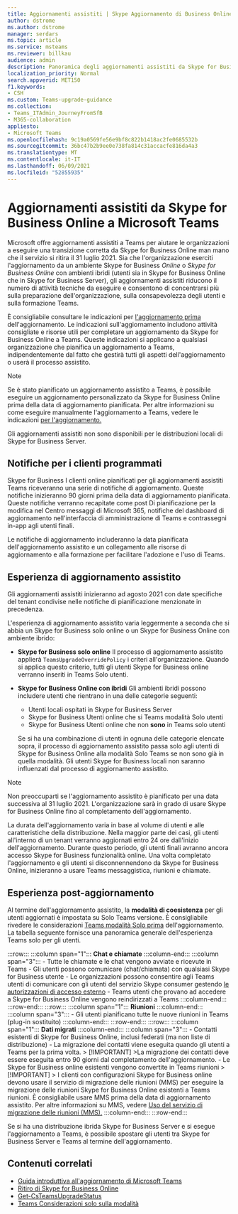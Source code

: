 ```yaml
---
title: Aggiornamenti assistiti | Skype Aggiornamento di Business Online Teams business
author: dstrome
ms.author: dstrome
manager: serdars
ms.topic: article
ms.service: msteams
ms.reviewer: billkau
audience: admin
description: Panoramica degli aggiornamenti assistiti da Skype for Business Online a Teams
localization_priority: Normal
search.appverid: MET150
f1.keywords:
- CSH
ms.custom: Teams-upgrade-guidance
ms.collection:
- Teams_ITAdmin_JourneyFromSfB
- M365-collaboration
appliesto:
- Microsoft Teams
ms.openlocfilehash: 9c19a0569fe56e9bf8c822b1418ac2fe0685532b
ms.sourcegitcommit: 36bc47b2b9ee0e738fa814c31accacfe816da4a3
ms.translationtype: MT
ms.contentlocale: it-IT
ms.lasthandoff: 06/09/2021
ms.locfileid: "52855935"
---
```

# <a name="assisted-upgrades-from-skype-for-business-online-to-microsoft-teams"></a>Aggiornamenti assistiti da Skype for Business Online a Microsoft Teams

Microsoft offre aggiornamenti assistiti a Teams per aiutare le organizzazioni a eseguire una transizione corretta da Skype for Business Online man mano che il servizio si ritira il 31 luglio 2021. Sia che l'organizzazione eserciti l'aggiornamento da un ambiente Skype for Business *Online* o *Skype for Business Online* con ambienti ibridi (utenti sia in Skype for Business Online che in Skype for Business Server), gli aggiornamenti assistiti riducono il numero di attività tecniche da eseguire e consentono di concentrarsi più sulla preparazione dell'organizzazione, sulla consapevolezza degli utenti e sulla formazione Teams. 

È consigliabile consultare le indicazioni per [l'aggiornamento prima](https://aka.ms/SkypeToTeams) dell'aggiornamento. Le indicazioni sull'aggiornamento includono attività consigliate e risorse utili per completare un aggiornamento da Skype for Business Online a Teams. Queste indicazioni si applicano a qualsiasi organizzazione che pianifica un aggiornamento a Teams, indipendentemente dal fatto che gestirà tutti gli aspetti dell'aggiornamento o userà il processo assistito.

> [!NOTE]
> Se è stato pianificato un aggiornamento assistito a Teams, è possibile eseguire un aggiornamento personalizzato da Skype for Business Online prima della data di aggiornamento pianificata. Per altre informazioni su come eseguire manualmente l'aggiornamento a Teams, vedere le indicazioni [per l'aggiornamento.](https://aka.ms/SkypeToTeams)
>
> Gli aggiornamenti assistiti non sono disponibili per le distribuzioni locali di Skype for Business Server.

## <a name="notifications-for-scheduled-customers"></a>Notifiche per i clienti programmati

Skype for Business I clienti online pianificati per gli aggiornamenti assistiti Teams riceveranno una serie di notifiche di aggiornamento. Queste notifiche inizieranno 90 giorni prima della data di aggiornamento pianificata. Queste notifiche verranno recapitate come post Di pianificazione per la modifica nel Centro messaggi di Microsoft 365, notifiche del dashboard di aggiornamento nell'interfaccia di amministrazione di Teams e contrassegni in-app agli utenti finali. 

Le notifiche di aggiornamento includeranno la data pianificata dell'aggiornamento assistito e un collegamento alle risorse di aggiornamento e alla formazione per facilitare l'adozione e l'uso di Teams.

## <a name="the-assisted-upgrade-experience"></a>Esperienza di aggiornamento assistito

Gli aggiornamenti assistiti inizieranno ad agosto 2021 con date specifiche del tenant condivise nelle notifiche di pianificazione menzionate in precedenza.

L'esperienza di aggiornamento assistito varia leggermente a seconda che si abbia un Skype for Business solo online o un Skype for Business Online con ambiente ibrido:

- **Skype for Business solo online** Il processo di aggiornamento assistito applierà `TeamsUpgradeOverridePolicy` i criteri all'organizzazione. Quando si applica questo criterio, tutti gli utenti Skype for Business online verranno inseriti in Teams Solo utenti.
- **Skype for Business Online con ibridi** Gli ambienti ibridi possono includere utenti che rientrano in una delle categorie seguenti:

  - Utenti locali ospitati in Skype for Business Server
  - Skype for Business Utenti online che si Teams modalità Solo utenti
  - Skype for Business Utenti online che non **sono** in Teams solo utenti

  Se si ha una combinazione di utenti in ognuna delle categorie elencate sopra, il processo di aggiornamento assistito passa solo agli utenti di Skype for Business Online alla modalità Solo Teams se non sono già in quella modalità. Gli utenti Skype for Business locali non saranno influenzati dal processo di aggiornamento assistito.

> [!NOTE]
> Non preoccuparti se l'aggiornamento assistito è pianificato per una data successiva al 31 luglio 2021. L'organizzazione sarà in grado di usare Skype for Business Online fino al completamento dell'aggiornamento.

La durata dell'aggiornamento varia in base al volume di utenti e alle caratteristiche della distribuzione. Nella maggior parte dei casi, gli utenti all'interno di un tenant verranno aggiornati entro 24 ore dall'inizio dell'aggiornamento. Durante questo periodo, gli utenti finali avranno ancora accesso Skype for Business funzionalità online. Una volta completato l'aggiornamento e gli utenti si disconnennendono da Skype for Business Online, inizieranno a usare Teams messaggistica, riunioni e chiamate.

## <a name="the-post-upgrade-experience"></a>Esperienza post-aggiornamento

Al termine dell'aggiornamento assistito, la **modalità di coesistenza** per gli utenti aggiornati è impostata su Solo Teams versione. È consigliabile rivedere le considerazioni [Teams modalità Solo prima](teams-only-mode-considerations.md) dell'aggiornamento. La tabella seguente fornisce una panoramica generale dell'esperienza Teams solo per gli utenti.

:::row:::
    :::column span="1":::
        **Chat e chiamate**
    :::column-end:::
    :::column span="3":::
        - Tutte le chiamate e le chat vengono avviate e ricevute in Teams
        - Gli utenti possono comunicare (chat/chiamata) con qualsiasi Skype for Business utente
        - Le organizzazioni possono consentire agli Teams utenti di comunicare con gli utenti del servizio Skype consumer gestendo [le autorizzazioni di accesso esterno](manage-external-access.md)
        - Teams utenti che provano ad accedere a Skype for Business Online vengono reindirizzati a Teams
    :::column-end:::
:::row-end:::
:::row:::
    :::column span="1":::
        **Riunioni**
    :::column-end:::
    :::column span="3":::
        - Gli utenti pianificano tutte le nuove riunioni in Teams (plug-in sostituito)
    :::column-end:::
:::row-end:::
:::row:::
    :::column span="1":::
        **Dati migrati**
    :::column-end:::
    :::column span="3":::
        - Contatti esistenti di Skype for Business Online, inclusi federati (ma non liste di distribuzione)
        - La migrazione dei contatti viene eseguita quando gli utenti a Teams per la prima volta.
            > [!IMPORTANT]
            >La migrazione dei contatti deve essere eseguita entro 90 giorni dal completamento dell'aggiornamento.
        - Le Skype for Business online esistenti vengono convertite in Teams riunioni
            > [!IMPORTANT]
            > I clienti con configurazioni Skype for Business online devono usare il servizio di migrazione delle riunioni (MMS) per eseguire la migrazione delle riunioni Skype for Business Online esistenti a Teams riunioni. È consigliabile usare MMS prima della data di aggiornamento assistito. Per altre informazioni su MMS, vedere [Uso del servizio di migrazione delle riunioni (MMS).](/skypeforbusiness/audio-conferencing-in-office-365/setting-up-the-meeting-migration-service-mms)
    :::column-end:::
:::row-end:::

Se si ha una distribuzione ibrida Skype for Business Server e si esegue l'aggiornamento a Teams, è possibile spostare gli utenti tra Skype for Business Server e Teams al termine dell'aggiornamento.

## <a name="related-content"></a>Contenuti correlati

- [Guida introduttiva all'aggiornamento di Microsoft Teams](upgrade-start-here.md)
- [Ritiro di Skype for Business Online](skype-for-business-online-retirement.md)
- [Get-CsTeamsUpgradeStatus](/powershell/module/skype/get-csteamsupgradestatus?view=skype-ps&preserve-view=true)
- [Teams Considerazioni solo sulla modalità](teams-only-mode-considerations.md)
